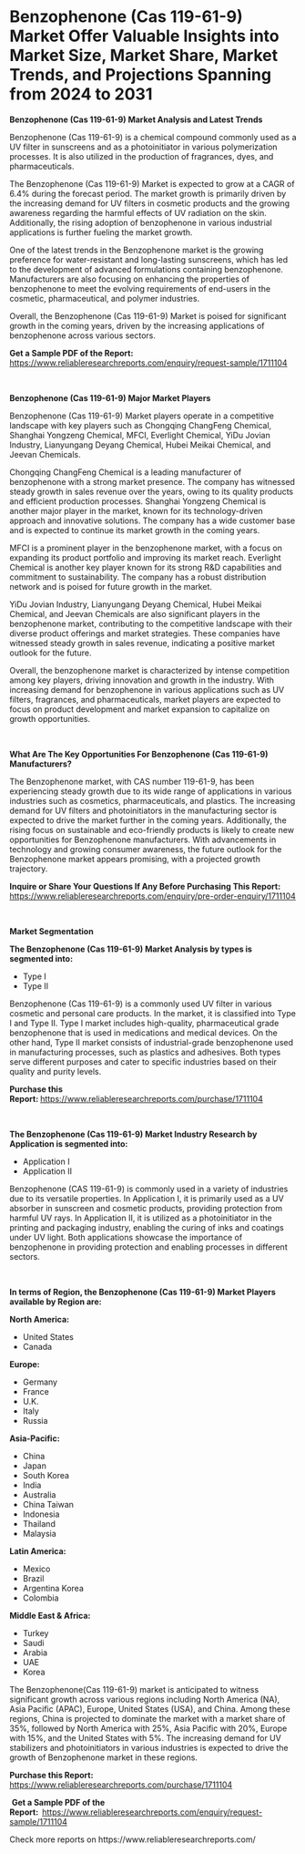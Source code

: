 <p><h1>Benzophenone (Cas 119-61-9) Market Offer Valuable Insights into Market Size, Market Share, Market Trends, and Projections Spanning from 2024 to 2031</h1></p><p><strong>Benzophenone (Cas 119-61-9) Market Analysis and Latest Trends</strong></p>
<p><p>Benzophenone (Cas 119-61-9) is a chemical compound commonly used as a UV filter in sunscreens and as a photoinitiator in various polymerization processes. It is also utilized in the production of fragrances, dyes, and pharmaceuticals.</p><p>The Benzophenone (Cas 119-61-9) Market is expected to grow at a CAGR of 6.4% during the forecast period. The market growth is primarily driven by the increasing demand for UV filters in cosmetic products and the growing awareness regarding the harmful effects of UV radiation on the skin. Additionally, the rising adoption of benzophenone in various industrial applications is further fueling the market growth.</p><p>One of the latest trends in the Benzophenone market is the growing preference for water-resistant and long-lasting sunscreens, which has led to the development of advanced formulations containing benzophenone. Manufacturers are also focusing on enhancing the properties of benzophenone to meet the evolving requirements of end-users in the cosmetic, pharmaceutical, and polymer industries.</p><p>Overall, the Benzophenone (Cas 119-61-9) Market is poised for significant growth in the coming years, driven by the increasing applications of benzophenone across various sectors.</p></p>
<p><strong>Get a Sample PDF of the Report:&nbsp;</strong> <a href="https://www.reliableresearchreports.com/enquiry/request-sample/1711104">https://www.reliableresearchreports.com/enquiry/request-sample/1711104</a></p>
<p>&nbsp;</p>
<p><strong>Benzophenone (Cas 119-61-9) Major Market Players</strong></p>
<p><p>Benzophenone (Cas 119-61-9) Market players operate in a competitive landscape with key players such as Chongqing ChangFeng Chemical, Shanghai Yongzeng Chemical, MFCI, Everlight Chemical, YiDu Jovian Industry, Lianyungang Deyang Chemical, Hubei Meikai Chemical, and Jeevan Chemicals. </p><p>Chongqing ChangFeng Chemical is a leading manufacturer of benzophenone with a strong market presence. The company has witnessed steady growth in sales revenue over the years, owing to its quality products and efficient production processes. Shanghai Yongzeng Chemical is another major player in the market, known for its technology-driven approach and innovative solutions. The company has a wide customer base and is expected to continue its market growth in the coming years.</p><p>MFCI is a prominent player in the benzophenone market, with a focus on expanding its product portfolio and improving its market reach. Everlight Chemical is another key player known for its strong R&D capabilities and commitment to sustainability. The company has a robust distribution network and is poised for future growth in the market.</p><p>YiDu Jovian Industry, Lianyungang Deyang Chemical, Hubei Meikai Chemical, and Jeevan Chemicals are also significant players in the benzophenone market, contributing to the competitive landscape with their diverse product offerings and market strategies. These companies have witnessed steady growth in sales revenue, indicating a positive market outlook for the future.</p><p>Overall, the benzophenone market is characterized by intense competition among key players, driving innovation and growth in the industry. With increasing demand for benzophenone in various applications such as UV filters, fragrances, and pharmaceuticals, market players are expected to focus on product development and market expansion to capitalize on growth opportunities.</p></p>
<p>&nbsp;</p>
<p><strong>What Are The Key Opportunities For Benzophenone (Cas 119-61-9) Manufacturers?</strong></p>
<p><p>The Benzophenone market, with CAS number 119-61-9, has been experiencing steady growth due to its wide range of applications in various industries such as cosmetics, pharmaceuticals, and plastics. The increasing demand for UV filters and photoinitiators in the manufacturing sector is expected to drive the market further in the coming years. Additionally, the rising focus on sustainable and eco-friendly products is likely to create new opportunities for Benzophenone manufacturers. With advancements in technology and growing consumer awareness, the future outlook for the Benzophenone market appears promising, with a projected growth trajectory.</p></p>
<p><strong>Inquire or Share Your Questions If Any Before Purchasing This Report:</strong> <a href="https://www.reliableresearchreports.com/enquiry/pre-order-enquiry/1711104">https://www.reliableresearchreports.com/enquiry/pre-order-enquiry/1711104</a></p>
<p>&nbsp;</p>
<p><strong>Market Segmentation</strong></p>
<p><strong>The Benzophenone (Cas 119-61-9) Market Analysis by types is segmented into:</strong></p>
<p><ul><li>Type I</li><li>Type II</li></ul></p>
<p><p>Benzophenone (Cas 119-61-9) is a commonly used UV filter in various cosmetic and personal care products. In the market, it is classified into Type I and Type II. Type I market includes high-quality, pharmaceutical grade benzophenone that is used in medications and medical devices. On the other hand, Type II market consists of industrial-grade benzophenone used in manufacturing processes, such as plastics and adhesives. Both types serve different purposes and cater to specific industries based on their quality and purity levels.</p></p>
<p><strong>Purchase this Report:&nbsp;</strong><a href="https://www.reliableresearchreports.com/purchase/1711104">https://www.reliableresearchreports.com/purchase/1711104</a></p>
<p>&nbsp;</p>
<p><strong>The Benzophenone (Cas 119-61-9) Market Industry Research by Application is segmented into:</strong></p>
<p><ul><li>Application I</li><li>Application II</li></ul></p>
<p><p>Benzophenone (CAS 119-61-9) is commonly used in a variety of industries due to its versatile properties. In Application I, it is primarily used as a UV absorber in sunscreen and cosmetic products, providing protection from harmful UV rays. In Application II, it is utilized as a photoinitiator in the printing and packaging industry, enabling the curing of inks and coatings under UV light. Both applications showcase the importance of benzophenone in providing protection and enabling processes in different sectors.</p></p>
<p>&nbsp;</p>
<p><strong>In terms of Region, the Benzophenone (Cas 119-61-9) Market Players available by Region are:</strong></p>
<p>
    <p> <strong> North America: </strong>
        <ul>
            <li>United States</li>
            <li>Canada</li>
        </ul>
        </p> 
    <p> <strong> Europe: </strong>
        <ul>
            <li>Germany</li>
            <li>France</li>
            <li>U.K.</li>
            <li>Italy</li>
            <li>Russia</li>
        </ul>
        </p> 
    <p> <strong> Asia-Pacific: </strong>
        <ul>
            <li>China</li>
            <li>Japan</li>
            <li>South Korea</li>
            <li>India</li>
            <li>Australia</li>
            <li>China Taiwan</li>
            <li>Indonesia</li>
            <li>Thailand</li>
            <li>Malaysia</li>
        </ul>
        </p> 
    <p> <strong> Latin America: </strong>
        <ul>
            <li>Mexico</li>
            <li>Brazil</li>
            <li>Argentina Korea</li>
            <li>Colombia</li>
        </ul>
        </p> 
    <p> <strong> Middle East & Africa: </strong>
        <ul>
            <li>Turkey</li>
            <li>Saudi</li>
            <li>Arabia</li>
            <li>UAE</li>
            <li>Korea</li>
        </ul>
    </p>
    </p>
<p><p>The Benzophenone(Cas 119-61-9) market is anticipated to witness significant growth across various regions including North America (NA), Asia Pacific (APAC), Europe, United States (USA), and China. Among these regions, China is projected to dominate the market with a market share of 35%, followed by North America with 25%, Asia Pacific with 20%, Europe with 15%, and the United States with 5%. The increasing demand for UV stabilizers and photoinitiators in various industries is expected to drive the growth of Benzophenone market in these regions.</p></p>
<p><strong>Purchase this Report: </strong><a href="https://www.reliableresearchreports.com/purchase/1711104">https://www.reliableresearchreports.com/purchase/1711104</a></p>
<p>&nbsp;<strong>Get a Sample PDF of the Report:&nbsp;&nbsp;</strong><a href="https://www.reliableresearchreports.com/enquiry/request-sample/1711104">https://www.reliableresearchreports.com/enquiry/request-sample/1711104</a></p>
<p><strong></strong></p>
<p>Check more reports on https://www.reliableresearchreports.com/</p>